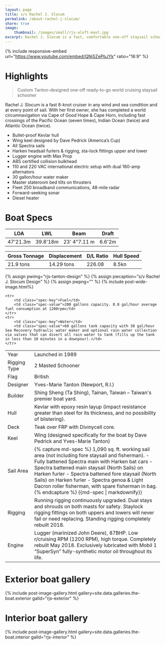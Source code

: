 ```yaml
---
layout: page
title: s/v Rachel J. Slocum
permalink: /about-rachel-j-slocum/
share: true
image:
    thumbnail: /images/small/rjs-aloft-mast.jpg
excerpt: Rachel J. Slocum is a fast, comfortable one-off staysail schooner capable of sailing at 7.5-8 knots in almost any wind condition, and staying there. 
---
```

{% include responsive-embed url="https://www.youtube.com/embed/QNjSZePbJYk" ratio="16:9" %}

# Highlights
> Custom Tanton-designed one-off ready-to-go world cruising staysail schooner

Rachel J. Slocum is a fast 8-knot cruiser in any wind and sea condition and at every point of sail. With her first owner, she has completed a world circumnavigation via Cape of Good Hope & Cape Horn, including fast crossings of the Pacific Ocean (seven times), Indian Ocean (twice) and Atlantic Ocean (twice). 

- Bullet-proof Kevlar hull
- Wing keel designed by Dave Pedrick (America’s Cup) 
- All Spectra sails
- Harken headsail furlers & rigging, sta-lock fittings upper and lower 
- Lugger engine with Max Prop 
- ABS certified collision bulkhead 
- 110 and 220 VAC international electric setup with dual 160-amp alternators 
- 30 gallon/hour water maker 
- Master stateroom bed tilts on thrusters 
- Fleet 250 broadband communications, 48-mile radar 
- Forward-seeking sonar 
- Diesel heater

# Boat Specs
<table class="boat-measurements">
    <thead>
        <tr>
            <th class="spec-key">LOA</th>
            <th class="spec-key">LWL</th>
            <th class="spec-key">Beam</th>
            <th class="spec-key">Draft</th>
        </tr>
    </thead>
    <tbody>
    <tr>
        <td class="spec-value">47'<span class="metric">21.3m</span></td>
        <td class="spec-value">39.8'<span class="metric">18m</span></td>
        <td class="spec-value">23' 4"<span class="metric">7.11 m</span></td>
        <td class="spec-value">6.6'<span class="metric">2m</span></td>
    </tr>
    </tbody>
</table>
<table class="boat-measurements">
    <thead>
        <tr>
            <th class="spec-key">Gross Tonnage</th>
            <th class="spec-key">Displacement</th>
            <th class="spec-key">D/L Ratio</th>
            <th class="spec-key">Hull Speed</th>
        </tr>        
    </thead>
    <tbody>
        <tr>
            <td class="spec-value">21.9 tons</td>
            <td class="spec-value">14.29 tons</td>
            <td class="spec-value">226.08</td>
            <td class="spec-value">8.5kn</td>
        </tr>
    </tbody>
</table>

{% assign pwimg="rjs-tanton-design" %}
{% assign pwcaption="s/v Rachel J. Slocum Design" %}
{% assign pwpng="" %}
{% include post-wide-image.html%}

<table class="boat-specs">
    <tr>
        <td class="spec-key">Year</td> 
        <td class="spec-value">Launched in 1989</td> 
    </tr>    
    <tr>
        <td class="spec-key">Rigging Type</td> 
        <td class="spec-value">2 Masted Schooner</td> 
    </tr>    
    <tr>
        <td class="spec-key">Flag</td>
        <td class="spec-value">British</td> 
    </tr>
    <tr>
        <td class="spec-key">Designer</td>
        <td class="spec-value">Yves-Marie Tanton (Newport, R.I.)</td> 
    </tr>
    <tr>
        <td class="spec-key">Builder</td>
        <td class="spec-value">Shing Sheng (Ta Shing), Tainan, Taiwan – Taiwan's premier boat yard.</td> 
    </tr>    
    <tr>
        <td class="spec-key">Hull</td>
        <td class="spec-value">Kevlar with epoxy resin layup (impact resistance greater than steel for its thickness, and no possibility of blistering).</td> 
    </tr>
    <tr>
        <td class="spec-key">Deck</td>
        <td class="spec-value">Teak over FRP with Divinycell core.</td> 
    </tr>
    <tr>
        <td class="spec-key">Keel</td>
        <td class="spec-value">Wing (designed specifically for the boat by Dave Pedrick and Yves-Marie Tanton)</td> 
    </tr>
    <tr>
        <td class="spec-key">Sail Area</td>
        <td class="spec-value">
            {% capture md-spec %}
1,090 sq. ft. working sail area (not including fore staysail and fisherman). 
- Fully battened Spectra main with Harken bat cars
- Spectra battened main staysail (North Sails) on Harken furler
- Spectra battened fore staysail (North Sails) on Harken furler
- Spectra genoa & Light Dacron roller fisherman, with spare fisherman in bag.  
{% endcapture %}
            {{md-spec | markdownify}}
        </td>
    </tr>    
    <tr>
        <td class="spec-key">Rigging</td>
        <td class="spec-value">Running rigging continuously upgraded. Dual stays and shrouds on both masts for safety. Staylock rigging fittings on both uppers and lowers will never fail or need replacing. Standing rigging completely rebuilt 2018.</td> 
    </tr>
    <tr>
        <td class="spec-key">Engine</td>
        <td class="spec-value">Lugger (marinized John Deere), 87BHP. Low 
r/cruising RPM (1200 RPM), high torque. Completely rebuilt May 2018. Exclusively lubricated with Mobil 1 “SuperSyn” fully-synthetic motor oil throughout its life.</td> 
    </tr>

    <tr>
        <td class="spec-key">Fuel</td>
        <td class="spec-value">200 gallons capacity. 0.8 gal/hour average fuel consumption at 1200rpm</td> 
    </tr>
    <tr>
        <td class="spec-key">Water</td>
        <td class="spec-value">60 gallons tank capacity with 30 gal/hour Sea Recovery hydraulic water maker and optional rain water collection via valves that can divert all rain water to tank (fills up the tank in less than 10 minutes in a downpour).</td> 
    </tr>
</table>

# Exterior boat gallery
{% include post-image-gallery.html gallery=site.data.galleries.the-boat.exterior galId="rjs-exterior" %}

# Interior boat gallery
{% include post-image-gallery.html gallery=site.data.galleries.the-boat.interior galId="rjs-interior" %}